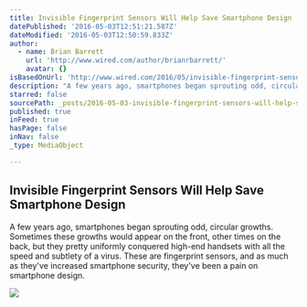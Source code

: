 ```yaml
---
title: Invisible Fingerprint Sensors Will Help Save Smartphone Design
datePublished: '2016-05-03T12:51:21.587Z'
dateModified: '2016-05-03T12:50:59.833Z'
author:
  - name: Brian Barrett
    url: 'http://www.wired.com/author/brianrbarrett/'
    avatar: {}
isBasedOnUrl: 'http://www.wired.com/2016/05/invisible-fingerprint-sensors-will-help-save-smartphone-design/'
description: "A few years ago, smartphones began sprouting odd, circular growths. Sometimes these growths would appear on the front, other times on the back, but they pretty uniformly conquered high-end handsets with all the speed and subtlety of a virus. These are fingerprint sensors, and as much as they've increased smartphone security, they've been a pain on smartphone design."
starred: false
sourcePath: _posts/2016-05-03-invisible-fingerprint-sensors-will-help-save-smartphone-desi.md
published: true
inFeed: true
hasPage: false
inNav: false
_type: MediaObject

---
```

<article style=""><h1>Invisible Fingerprint Sensors Will Help Save Smartphone Design</h1><p>A few years ago, smartphones began sprouting odd, circular growths. Sometimes these growths would appear on the front, other times on the back, but they pretty uniformly conquered high-end handsets with all the speed and subtlety of a virus. These are fingerprint sensors, and as much as they've increased smartphone security, they've been a pain on smartphone design.</p><img src="http://www.wired.com/wp-content/uploads/2016/05/GettyImages-200170411-003-1200x630-e1462224082836.jpg" /></article>
